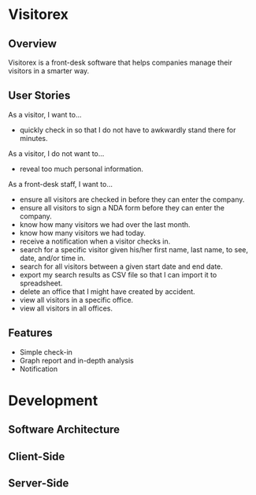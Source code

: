 # Visitorex

## Overview

Visitorex is a front-desk software that helps companies manage their visitors in a smarter way.

## User Stories

As a visitor, I want to...

* quickly check in so that I do not have to awkwardly stand there for minutes.

As a visitor, I do not want to...

* reveal too much personal information.

As a front-desk staff, I want to...

* ensure all visitors are checked in before they can enter the company.
* ensure all visitors to sign a NDA form before they can enter the company.
* know how many visitors we had over the last month.
* know how many visitors we had today.
* receive a notification when a visitor checks in.
* search for a specific visitor given his/her first name, last name, to see, date, and/or time in.
* search for all visitors between a given start date and end date.
* export my search results as CSV file so that I can import it to spreadsheet.
* delete an office that I might have created by accident.
* view all visitors in a specific office.
* view all visitors in all offices.

## Features

* Simple check-in
* Graph report and in-depth analysis
* Notification

# Development

## Software Architecture

## Client-Side

## Server-Side
